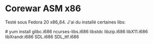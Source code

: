 Corewar ASM x86
=====

Testé sous Fedora 20 x86_64.
J'ai du installé certaines libs: 

\# yum install glibc.i686 ncurses-libs.i686 libstdc libzip.i686 libX11.i686 libXrandr.i686 SDL.i686 SDL_ttf.i686

